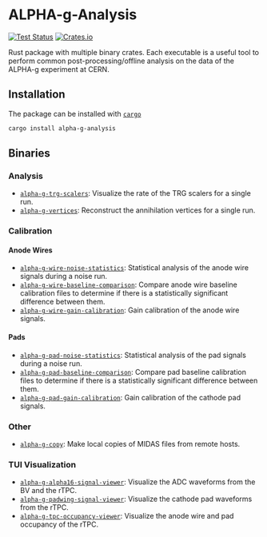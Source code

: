 # ALPHA-g-Analysis

[![Test Status](https://github.com/ALPHA-g-Experiment/alpha-g/actions/workflows/rust.yml/badge.svg)](https://github.com/ALPHA-g-Experiment/alpha-g/actions/workflows/rust.yml)
[![Crates.io](https://img.shields.io/crates/v/alpha-g-analysis?labelColor=383f47)](https://crates.io/crates/alpha-g-analysis)

Rust package with multiple binary crates. Each executable is a useful tool to 
perform common post-processing/offline analysis on the data of the ALPHA-g 
experiment at CERN.

## Installation

The package can be installed with
[`cargo`](https://doc.rust-lang.org/cargo/getting-started/installation.html)

```bash
cargo install alpha-g-analysis
```

## Binaries

### Analysis

- [`alpha-g-trg-scalers`](src/bin/alpha-g-trg-scalers/README.md):
Visualize the rate of the TRG scalers for a single run.
- [`alpha-g-vertices`](src/bin/alpha-g-vertices/README.md):
Reconstruct the annihilation vertices for a single run.

### Calibration

#### Anode Wires

- [`alpha-g-wire-noise-statistics`](src/bin/alpha-g-wire-noise-statistics/README.md):
Statistical analysis of the anode wire signals during a noise run.
- [`alpha-g-wire-baseline-comparison`](src/bin/alpha-g-wire-baseline-comparison/README.md):
Compare anode wire baseline calibration files to determine if there is a
statistically significant difference between them.
- [`alpha-g-wire-gain-calibration`](src/bin/alpha-g-wire-gain-calibration/README.md):
Gain calibration of the anode wire signals.

#### Pads
- [`alpha-g-pad-noise-statistics`](src/bin/alpha-g-pad-noise-statistics/README.md):
Statistical analysis of the pad signals during a noise run.
- [`alpha-g-pad-baseline-comparison`](src/bin/alpha-g-pad-baseline-comparison/README.md):
Compare pad baseline calibration files to determine if there is a statistically
significant difference between them.
- [`alpha-g-pad-gain-calibration`](src/bin/alpha-g-pad-gain-calibration/README.md):
Gain calibration of the cathode pad signals.

### Other

- [`alpha-g-copy`](src/bin/alpha-g-copy/README.md): Make local copies of MIDAS 
files from remote hosts.

### TUI Visualization

- [`alpha-g-alpha16-signal-viewer`](src/bin/alpha-g-alpha16-signal-viewer/README.md): 
Visualize the ADC waveforms from the BV and the rTPC.
- [`alpha-g-padwing-signal-viewer`](src/bin/alpha-g-padwing-signal-viewer/README.md):
Visualize the cathode pad waveforms from the rTPC.
- [`alpha-g-tpc-occupancy-viewer`](src/bin/alpha-g-tpc-occupancy-viewer/README.md):
Visualize the anode wire and pad occupancy of the rTPC.

